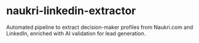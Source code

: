 # naukri-linkedin-extractor
Automated pipeline to extract decision-maker profiles from Naukri.com and LinkedIn, enriched with AI validation for lead generation.
